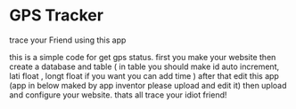 # GPS Tracker
trace your Friend using this app 

this is a simple code for get gps status.
first you make your website
then create a database and table ( in table you should make id auto increment, lati float , longt float if you want you can add time )
after that edit this app (app in below maked by app inventor please upload and edit it)
then upload and configure your website.
thats all trace your idiot friend!

